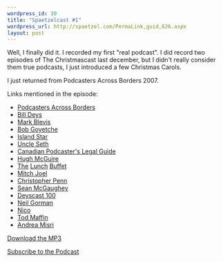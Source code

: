 ```yaml
--- 
wordpress_id: 30
title: "Spaetzelcast #1"
wordpress_url: http://spaetzel.com/PermaLink,guid,626.aspx
layout: post
---
```

<p>
        Well, I finally did it. I recorded my first "real podcast". I did record two episodes
        of The Christmascast last december, but I didn't really consider them true podcasts,
        I just introduced a few Christmas Carols.
        </p>
        <p>
        I just returned from Podcasters Across Borders 2007.
        </p>
        <p>
        Links mentioned in the episode:
        </p>
        <ul>
        <li>
        <a href="http://www.podcastersacrossborders.com/">Podcasters Across Borders</a>
        </li>
        <li>
        <a href="http://deys.ca">Bill Deys</a>
        </li>
        <li>
        <a href="http://www.markblevis.com/">Mark Blevis</a>
        </li>
        <li>
        <a href="http://www.bobgoyetche.com">Bob Goyetche</a>
        </li>
        <li>
        <a href="http://www.1000islandscruises.on.ca/dining-cruises/boats-captains/island-star">Island
        Star</a>
        </li>
        <li>
        <a href="http://musicface.com/uncleseth/">Uncle Seth</a>
        </li>
        <li>
        <a href="http://www.commonlaw.uottawa.ca/tech">Canadian Podcaster's Legal Guide</a>
        </li>
        <li>
        <a href="http://librivox.org/category/librivox-community-podcast/">Hugh McGuire</a>
        </li>
        <li>
        <a href="http://www.flickr.com/photos/financialaidpodcast/603480282/">The</a> <a href="http://www.flickr.com/photos/financialaidpodcast/603487594/">Lunch</a> <a href="http://www.flickr.com/photos/tod/611353650/in/set-72157600463692095/">Buffet</a>
        </li>
        <li>
        <a href="http://www.twistimage.com/blog/">Mitch Joel</a>
        </li>
        <li>
        <a href="http://www.christopherspenn.com/">Christopher Penn</a>
        </li>
        <li>
        <a href="http://www.ductapeguy.net/">Sean McGaughey</a>
        </li>
        <li>
        <a href="http://deys.ca/?p=103">Deyscast 100</a>
        </li>
        <li>
        <a href="http://neilgorman.org/?p=188">Neil Gorman</a>
        </li>
        <li>
        <a href="http://snowydaydesign.com/">Nico</a>
        </li>
        <li>
        <a href="http://www.todmaffin.com/blog/">Tod Maffin</a>
        </li>
        <li>
        <a href="http://www.cbc.ca/editorschoice/" target="_blank">Andrea Misri</a>
        </li>
        </ul>
        <p>
        <a href="http://spaetzel.com/podcast/spc_2007_06_24.mp3">Download the MP3</a>
        </p>
        <p>
        <a href="http://feeds.feedburner.com/spaetzelcast">Subscribe to the Podcast</a>
        </p>
        <img width="0" height="0" src="http://spaetzel.com/aggbug.ashx?id=626" />

